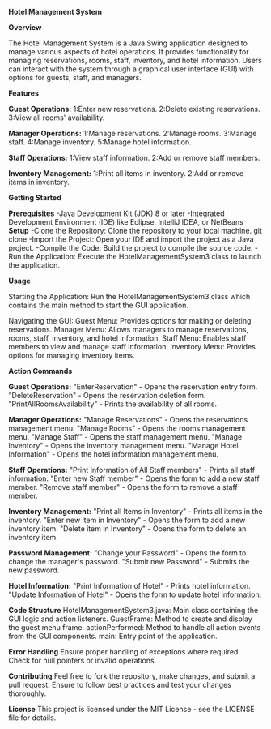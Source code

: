 **Hotel Management System**

**Overview**

The Hotel Management System is a Java Swing application designed to manage various aspects of hotel operations. It provides functionality for managing reservations, rooms, staff, inventory, and hotel information. Users can interact with the system through a graphical user interface (GUI) with options for guests, staff, and managers.

**Features**

**Guest Operations:**
1:Enter new reservations.
2:Delete existing reservations.
3:View all rooms' availability.

**Manager Operations:**
1:Manage reservations.
2:Manage rooms.
3:Manage staff.
4:Manage inventory.
5:Manage hotel information.

**Staff Operations:**
1:View staff information.
2:Add or remove staff members.

**Inventory Management:**
1:Print all items in inventory.
2:Add or remove items in inventory.

**Getting Started**

**Prerequisites**
-Java Development Kit (JDK) 8 or later
-Integrated Development Environment (IDE) like Eclipse, IntelliJ IDEA, or NetBeans
**Setup**
-Clone the Repository: Clone the repository to your local machine.
git clone <repository-url>
-Import the Project: Open your IDE and import the project as a Java project.
-Compile the Code: Build the project to compile the source code.
-Run the Application: Execute the HotelManagementSystem3 class to launch the application.

**Usage**

Starting the Application:
Run the HotelManagementSystem3 class which contains the main method to start the GUI application.

Navigating the GUI:
Guest Menu: Provides options for making or deleting reservations.
Manager Menu: Allows managers to manage reservations, rooms, staff, inventory, and hotel information.
Staff Menu: Enables staff members to view and manage staff information.
Inventory Menu: Provides options for managing inventory items.

**Action Commands**

**Guest Operations:**
"EnterReservation" - Opens the reservation entry form.
"DeleteReservation" - Opens the reservation deletion form.
"PrintAllRoomsAvailability" - Prints the availability of all rooms.

**Manager Operations:**
"Manage Reservations" - Opens the reservations management menu.
"Manage Rooms" - Opens the rooms management menu.
"Manage Staff" - Opens the staff management menu.
"Manage Inventory" - Opens the inventory management menu.
"Manage Hotel Information" - Opens the hotel information management menu.

**Staff Operations:**
"Print Information of All Staff members" - Prints all staff information.
"Enter new Staff member" - Opens the form to add a new staff member.
"Remove staff member" - Opens the form to remove a staff member.

**Inventory Management:**
"Print all Items in Inventory" - Prints all items in the inventory.
"Enter new item in Inventory" - Opens the form to add a new inventory item.
"Delete item in Inventory" - Opens the form to delete an inventory item.

**Password Management:**
"Change your Password" - Opens the form to change the manager's password.
"Submit new Password" - Submits the new password.

**Hotel Information:**
"Print Information of Hotel" - Prints hotel information.
"Update Information of Hotel" - Opens the form to update hotel information.

**Code Structure**
HotelManagementSystem3.java: Main class containing the GUI logic and action listeners.
GuestFrame: Method to create and display the guest menu frame.
actionPerformed: Method to handle all action events from the GUI components.
main: Entry point of the application.

**Error Handling**
Ensure proper handling of exceptions where required.
Check for null pointers or invalid operations.

**Contributing**
Feel free to fork the repository, make changes, and submit a pull request. Ensure to follow best practices and test your changes thoroughly.

**License**
This project is licensed under the MIT License - see the LICENSE file for details.

